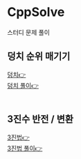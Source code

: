 # CppSolve
스터디 문제 풀이

## 덩치 순위 매기기
[덩치👉](https://www.acmicpc.net/problem/7568 "더엉치")
<br>
[덩치 풀이👉](https://github.com/HongryeolSeong/CppSolve/blob/main/Cpp/0531%EB%8D%A9%EC%B9%98.cpp "더엉치풀이")
<br>
<br>

## 3진수 반전 / 변환
[3진법👉](https://programmers.co.kr/learn/courses/30/lessons/68935 "3진법")
<br>
[3진법 풀이👉](https://github.com/HongryeolSeong/CppSolve/blob/main/Cpp/0531%EB%8D%A9%EC%B9%98.cpp "3진법풀이")
<br>
